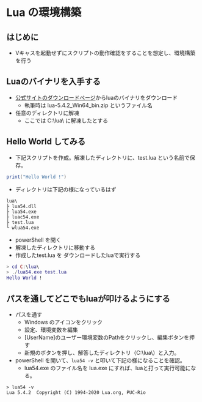 # Lua の環境構築

## はじめに

* Vキャスを起動せずにスクリプトの動作確認をすることを想定し、環境構築を行う

## Luaのバイナリを入手する

* [公式サイトのダウンロードページ](http://luabinaries.sourceforge.net/download.html)からluaのバイナリをダウンロード
	* 執筆時は lua-5.4.2_Win64_bin.zip というファイル名
* 任意のディレクトリに解凍
	* ここでは C:\lua\ に解凍したとする

## Hello World してみる

* 下記スクリプトを作成。解凍したディレクトリに、test.lua という名前で保存。

```lua
print("Hello World !")
```

* ディレクトリは下記の様になっているはず

```
lua\
├ lua54.dll
├ lua54.exe
├ luac54.exe
├ test.lua
└ wlua54.exe
```

* powerShell を開く
* 解凍したディレクトリに移動する
* 作成したtest.lua を ダウンロードしたluaで実行する

```lua
> cd C:\lua\
> ./lua54.exe test.lua
Hello World !
```

## パスを通してどこでもluaが叩けるようにする

* パスを通す
	* Windows のアイコンをクリック
	* 設定、環境変数を編集
	* [UserName]のユーザー環境変数のPathをクリックし、編集ボタンを押す
	* 新規のボタンを押し、解答したディレクトリ（C:\lua\）と入力。
* powerShell を開いて、```lua54 -v``` と叩いて下記の様になることを確認。
	* lua54.exe のファイル名を lua.exe にすれば、luaと打って実行可能になる。

```
> lua54 -v
Lua 5.4.2  Copyright (C) 1994-2020 Lua.org, PUC-Rio
```
